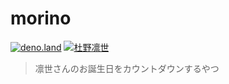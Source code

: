 # morino

[![deno.land](https://img.shields.io/badge/deno-%5E1.15.1-lightgray?logo=deno)](https://deno.land)
[![杜野凛世](https://img.shields.io/badge/%E6%8B%85%E5%BD%93-%E6%9D%9C%E9%87%8E%E5%87%9B%E4%B8%96-89C3EB?style=flat)](https://idollist.idolmaster-official.jp/detail/50022)

> 凛世さんのお誕生日をカウントダウンするやつ
